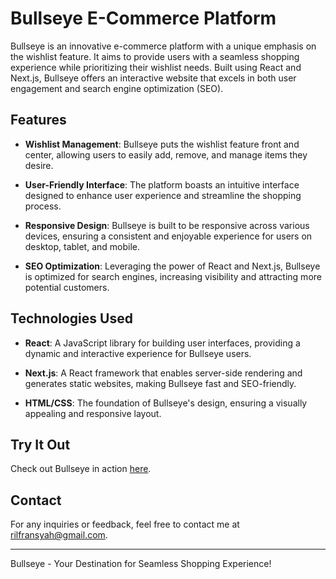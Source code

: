 # Bullseye E-Commerce Platform

Bullseye is an innovative e-commerce platform with a unique emphasis on the wishlist feature. It aims to provide users with a seamless shopping experience while prioritizing their wishlist needs. Built using React and Next.js, Bullseye offers an interactive website that excels in both user engagement and search engine optimization (SEO).

## Features

- **Wishlist Management**: Bullseye puts the wishlist feature front and center, allowing users to easily add, remove, and manage items they desire.

- **User-Friendly Interface**: The platform boasts an intuitive interface designed to enhance user experience and streamline the shopping process.

- **Responsive Design**: Bullseye is built to be responsive across various devices, ensuring a consistent and enjoyable experience for users on desktop, tablet, and mobile.

- **SEO Optimization**: Leveraging the power of React and Next.js, Bullseye is optimized for search engines, increasing visibility and attracting more potential customers.

## Technologies Used

- **React**: A JavaScript library for building user interfaces, providing a dynamic and interactive experience for Bullseye users.

- **Next.js**: A React framework that enables server-side rendering and generates static websites, making Bullseye fast and SEO-friendly.

- **HTML/CSS**: The foundation of Bullseye's design, ensuring a visually appealing and responsive layout.

## Try It Out

Check out Bullseye in action [here](https://bullseye-nu.vercel.app/).

## Contact

For any inquiries or feedback, feel free to contact me at [rilfransyah@gmail.com](mailto:rilfransyah@gmail.com).

---

Bullseye - Your Destination for Seamless Shopping Experience!
